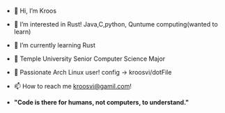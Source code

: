 - 👋 Hi, I’m Kroos
- 👀 I’m interested in Rust! Java,C,python, Quntume computing(wanted to learn)
- 🌱 I’m currently learning Rust 
- 🏫 Temple University Senior Computer Science Major 
-   Passionate Arch Linux user! config -> kroosvi/dotFile
- 📫 How to reach me kroosvi@gamil.com!

- **"Code is there for humans, not computers, to understand."**


<!---
kroosvi/kroosvi is a ✨ special ✨ repository because its `README.md` (this file) appears on your GitHub profile.
You can click the Preview link to take a look at your changes.
--->
